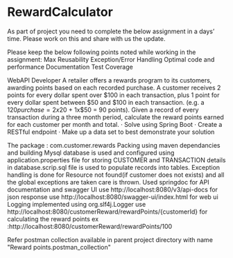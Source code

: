 # RewardCalculator
As part of project you need to complete the below assignment in a days’ time. Please work on this and share with us the update.

Please keep the below following points noted while working in the assignment:
Max Reusability
Exception/Error Handling
Optimal code and performance
Documentation
Test Coverage
 
WebAPI Developer 
A retailer offers a rewards program to its customers, awarding points based on each recorded purchase.
A customer receives 2 points for every dollar spent over $100 in each transaction, plus 1 point for every dollar spent between $50 and $100 in each transaction.
(e.g. a $120 purchase = 2x$20 + 1x$50 = 90 points).
Given a record of every transaction during a three month period, calculate the reward points earned for each customer per month and total.
·       Solve using Spring Boot
·       Create a RESTful endpoint
·       Make up a data set to best demonstrate your solution

The package : com.customer.rewards
Packing using maven dependancies and building
Mysql database is used and configured using application.properties file for storing CUSTOMER and TRANSACTION details in database.scrip.sql file is used to populate records into tables.
Exception handling is done for Resource not found(if customer does not exists) and all the global exceptions are taken care is thrown.
Used springdoc for API documentation and swagger UI 
use http://localhost:8080/v3/api-docs for json response
use http://localhost:8080/swagger-ui/index.html for web ui
Logging implemented using org.slf4j.Logger
use http://localhost:8080/customerReward/rewardPoints/{customerId} for calculating the reward points 
ex :http://localhost:8080/customerReward/rewardPoints/100 

Refer postman collection available in parent project directory with name "Reward points.postman_collection"
